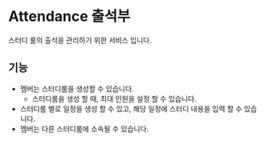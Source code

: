 # Attendance 출석부
스터디 룸의 출석을 관리하기 위한 서비스 입니다.

## 기능
* 멤버는 스터디룸을 생성할 수 있습니다.
  * 스터디룸을 생성 할 때, 최대 인원을 설정 할 수 있습니다.
* 스터디룸 별로 일정을 생성 할 수 있고, 해당 일정에 스터디 내용을 입력 할 수 있습니다.
* 멤버는 다른 스터디룸에 소속될 수 있습니다.

